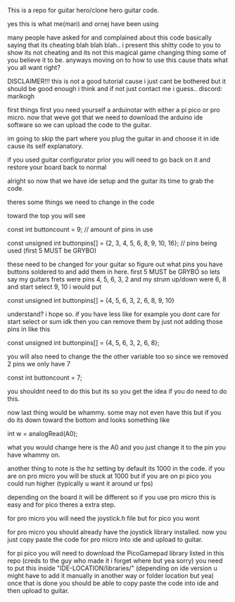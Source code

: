 This is a repo for guitar hero/clone hero guitar code.

yes this is what me(mari) and ornej have been using 

many people have asked for and complained about this code basically saying that its cheating blah blah blah.. i present this shitty code to you to show its not cheating and its not this magical game changing thing some of you believe it to be.
anyways moving on to how to use this cause thats what you all want right?

DISCLAIMER!!! 
this is not a good tutorial cause i just cant be bothered but it should be good enough i think and if not just contact me i guess..
discord: marikogh

first things first you need yourself a arduinotar with either a pi pico or pro micro.
now that weve got that we need to download the arduino ide software so we can upload the code to the guitar.

im going to skip the part where you plug the guitar in and choose it in ide cause its self explanatory.

if you used guitar configurator prior you will need to go back on it and restore your board back to normal

alright so now that we have ide setup and the guitar its time to grab the code. 

theres some things we need to change in the code 

toward the top you will see 

const int buttoncount = 9; // amount of pins in use

const unsigned int buttonpins[] = {2, 3, 4, 5, 6, 8, 9, 10, 16}; // pins being used (first 5 MUST be GRYBO)

these need to be changed for your guitar so figure out what pins you have buttons soldered to and add them in here.
first 5 MUST be GRYBO so lets say my guitars frets were pins 4, 5, 6, 3, 2 and my strum up/down were 6, 8 and start select 9, 10
i would put 

const unsigned int buttonpins[] = {4, 5, 6, 3, 2, 6, 8, 9, 10}

understand? i hope so. if you have less like for example you dont care for start select or sum idk then you can remove them by just not adding those pins in like this 

const unsigned int buttonpins[] = {4, 5, 6, 3, 2, 6, 8};

you will also need to change the the other variable too so since we removed 2 pins we only have 7

const int buttoncount = 7;

you shouldnt need to do this but its so you get the idea if you do need to do this. 

now last thing would be whammy. some may not even have this but if you do its down toward the bottom and looks something like 

int w = analogRead(A0);

what you would change here is the A0 and you just change it to the pin you have whammy on.

another thing to note is the hz setting by default its 1000 in the code. 
if you are on pro micro you will be stuck at 1000 but if you are on pi pico you could run higher (typically u want it around ur fps)


depending on the board it will be different so if you use pro micro this is easy and for pico theres a extra step.

for pro micro you will need the joystick.h file but for pico you wont

for pro micro you should already have the joystick library installed.
now you just copy paste the code for pro micro into ide and upload to guitar.

for pi pico you will need to download the PicoGamepad library listed in this repo (creds to the guy who made it i forget where but yea sorry)
you need to put this inside "IDE-LOCATION/libraries/" (depending on ide version u might have to add it manually in another way or folder location but yea)
once that is done you should be able to copy paste the code into ide and then upload to guitar.
